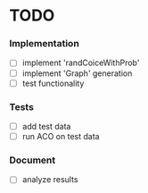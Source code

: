 TODO
====

### Implementation

- [ ] implement 'randCoiceWithProb'
- [ ] implement 'Graph' generation
- [ ] test functionality

### Tests

- [ ] add test data
- [ ] run ACO on test data

### Document
- [ ] analyze results

